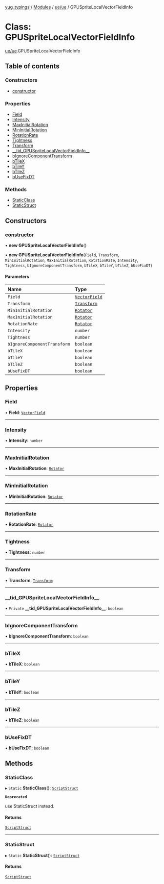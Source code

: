 [yug_typings](../README.md) / [Modules](../modules.md) / [ue/ue](../modules/ue_ue.md) / GPUSpriteLocalVectorFieldInfo

# Class: GPUSpriteLocalVectorFieldInfo

[ue/ue](../modules/ue_ue.md).GPUSpriteLocalVectorFieldInfo

## Table of contents

### Constructors

- [constructor](ue_ue.GPUSpriteLocalVectorFieldInfo.md#constructor)

### Properties

- [Field](ue_ue.GPUSpriteLocalVectorFieldInfo.md#field)
- [Intensity](ue_ue.GPUSpriteLocalVectorFieldInfo.md#intensity)
- [MaxInitialRotation](ue_ue.GPUSpriteLocalVectorFieldInfo.md#maxinitialrotation)
- [MinInitialRotation](ue_ue.GPUSpriteLocalVectorFieldInfo.md#mininitialrotation)
- [RotationRate](ue_ue.GPUSpriteLocalVectorFieldInfo.md#rotationrate)
- [Tightness](ue_ue.GPUSpriteLocalVectorFieldInfo.md#tightness)
- [Transform](ue_ue.GPUSpriteLocalVectorFieldInfo.md#transform)
- [\_\_tid\_GPUSpriteLocalVectorFieldInfo\_\_](ue_ue.GPUSpriteLocalVectorFieldInfo.md#__tid_gpuspritelocalvectorfieldinfo__)
- [bIgnoreComponentTransform](ue_ue.GPUSpriteLocalVectorFieldInfo.md#bignorecomponenttransform)
- [bTileX](ue_ue.GPUSpriteLocalVectorFieldInfo.md#btilex)
- [bTileY](ue_ue.GPUSpriteLocalVectorFieldInfo.md#btiley)
- [bTileZ](ue_ue.GPUSpriteLocalVectorFieldInfo.md#btilez)
- [bUseFixDT](ue_ue.GPUSpriteLocalVectorFieldInfo.md#busefixdt)

### Methods

- [StaticClass](ue_ue.GPUSpriteLocalVectorFieldInfo.md#staticclass)
- [StaticStruct](ue_ue.GPUSpriteLocalVectorFieldInfo.md#staticstruct)

## Constructors

### constructor

• **new GPUSpriteLocalVectorFieldInfo**()

• **new GPUSpriteLocalVectorFieldInfo**(`Field`, `Transform`, `MinInitialRotation`, `MaxInitialRotation`, `RotationRate`, `Intensity`, `Tightness`, `bIgnoreComponentTransform`, `bTileX`, `bTileY`, `bTileZ`, `bUseFixDT`)

#### Parameters

| Name | Type |
| :------ | :------ |
| `Field` | [`VectorField`](ue_ue.VectorField.md) |
| `Transform` | [`Transform`](ue_ue_s.Transform.md) |
| `MinInitialRotation` | [`Rotator`](ue_ue_s.Rotator.md) |
| `MaxInitialRotation` | [`Rotator`](ue_ue_s.Rotator.md) |
| `RotationRate` | [`Rotator`](ue_ue_s.Rotator.md) |
| `Intensity` | `number` |
| `Tightness` | `number` |
| `bIgnoreComponentTransform` | `boolean` |
| `bTileX` | `boolean` |
| `bTileY` | `boolean` |
| `bTileZ` | `boolean` |
| `bUseFixDT` | `boolean` |

## Properties

### Field

• **Field**: [`VectorField`](ue_ue.VectorField.md)

___

### Intensity

• **Intensity**: `number`

___

### MaxInitialRotation

• **MaxInitialRotation**: [`Rotator`](ue_ue_s.Rotator.md)

___

### MinInitialRotation

• **MinInitialRotation**: [`Rotator`](ue_ue_s.Rotator.md)

___

### RotationRate

• **RotationRate**: [`Rotator`](ue_ue_s.Rotator.md)

___

### Tightness

• **Tightness**: `number`

___

### Transform

• **Transform**: [`Transform`](ue_ue_s.Transform.md)

___

### \_\_tid\_GPUSpriteLocalVectorFieldInfo\_\_

• `Private` **\_\_tid\_GPUSpriteLocalVectorFieldInfo\_\_**: `boolean`

___

### bIgnoreComponentTransform

• **bIgnoreComponentTransform**: `boolean`

___

### bTileX

• **bTileX**: `boolean`

___

### bTileY

• **bTileY**: `boolean`

___

### bTileZ

• **bTileZ**: `boolean`

___

### bUseFixDT

• **bUseFixDT**: `boolean`

## Methods

### StaticClass

▸ `Static` **StaticClass**(): [`ScriptStruct`](ue_ue.ScriptStruct.md)

**`Deprecated`**

use StaticStruct instead.

#### Returns

[`ScriptStruct`](ue_ue.ScriptStruct.md)

___

### StaticStruct

▸ `Static` **StaticStruct**(): [`ScriptStruct`](ue_ue.ScriptStruct.md)

#### Returns

[`ScriptStruct`](ue_ue.ScriptStruct.md)
